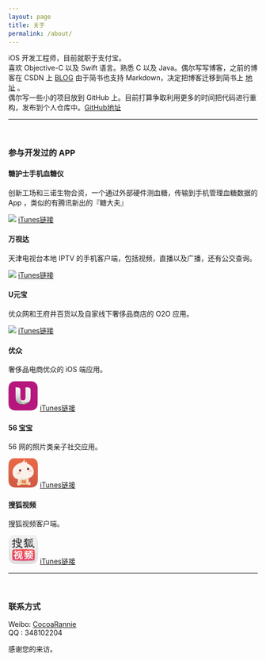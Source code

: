 ```yaml
---
layout: page
title: 关于
permalink: /about/
---
```


iOS 开发工程师，目前就职于支付宝。 
<br>
喜欢 Objective-C 以及 Swift 语言。熟悉 C 以及 Java。偶尔写写博客，之前的博客在 CSDN 上 [BLOG](http://blog.csdn.net/cocoarannie) 
由于简书也支持 Markdown，决定把博客迁移到简书上 [地址](http://www.jianshu.com/users/4284af5e49b8/latest_articles) 。
<br>
偶尔写一些小的项目放到 GitHub 上。目前打算争取利用更多的时间把代码进行重构，发布到个人仓库中。[GitHub地址](https://github.com/Rannie) 
<br>

------

<br>

### 参与开发过的 APP

#### 糖护士手机血糖仪  

创新工场和三诺生物合资，一个通过外部硬件测血糖，传输到手机管理血糖数据的 App ，类似的有腾讯新出的『糖大夫』<br>

<img src="https://raw.github.com/Rannie/Rannie.github.io/master/images/tanghushi.png" width="60" >
<a href="https://itunes.apple.com/cn/app/tang-hu-shi/id698015255?mt=8" target="_blank">iTunes链接</a>


#### 万视达

天津电视台本地 IPTV 的手机客户端，包括视频，直播以及广播，还有公交查询。

<img src="https://raw.github.com/Rannie/Rannie.github.io/master/images/wanshida.png" width="60" >
<a href="https://itunes.apple.com/cn/app/id681758808" target="_blank">iTunes链接</a>


#### U元宝

优众网和王府井百货以及自家线下奢侈品商店的 O2O 应用。

<img src="https://raw.github.com/Rannie/Rannie.github.io/master/images/uyuanbao.png" width="60" >
<a href="https://itunes.apple.com/cn/app/id929088481?mt=8" target="_blank">iTunes链接</a>
<br>

#### 优众

奢侈品电商优众的 iOS 端应用。

<img src="https://github.com/Rannie/Rannie.github.io/blob/master/images/2016_09_about/uzhong_icon.png?raw=true" width="60">
<a href="https://itunes.apple.com/cn/app/you-zhong/id506299184?mt=8" target="_blank">iTunes链接</a>
<br>

#### 56 宝宝

56 网的照片类亲子社交应用。

<img src="https://github.com/Rannie/Rannie.github.io/blob/master/images/2016_09_about/56baby_icon.png?raw=true" width="60">
<a href="https://itunes.apple.com/cn/app/56bao-bao-bao-bao-zhuan-shu/id953929550?mt=8" target="_blank">iTunes链接</a>
<br>

#### 搜狐视频

搜狐视频客户端。

<img src="https://github.com/Rannie/Rannie.github.io/blob/master/images/2016_09_about/sohutv_icon.png?raw=true" width="60">
<a href="https://itunes.apple.com/cn/app/sou-hu-shi-pin-hai-liang-you/id458587755?mt=8&v0=WWW-GCCN-ITSTOP100-FREEAPPS&l=&ign-mpt=uo%3D4" target="_blank">iTunes链接</a>
<br>

------

<br>

### 联系方式

Weibo: [CocoaRannie](http://weibo.com/lhrannie)<br />
QQ   : 348102204


感谢您的来访。


